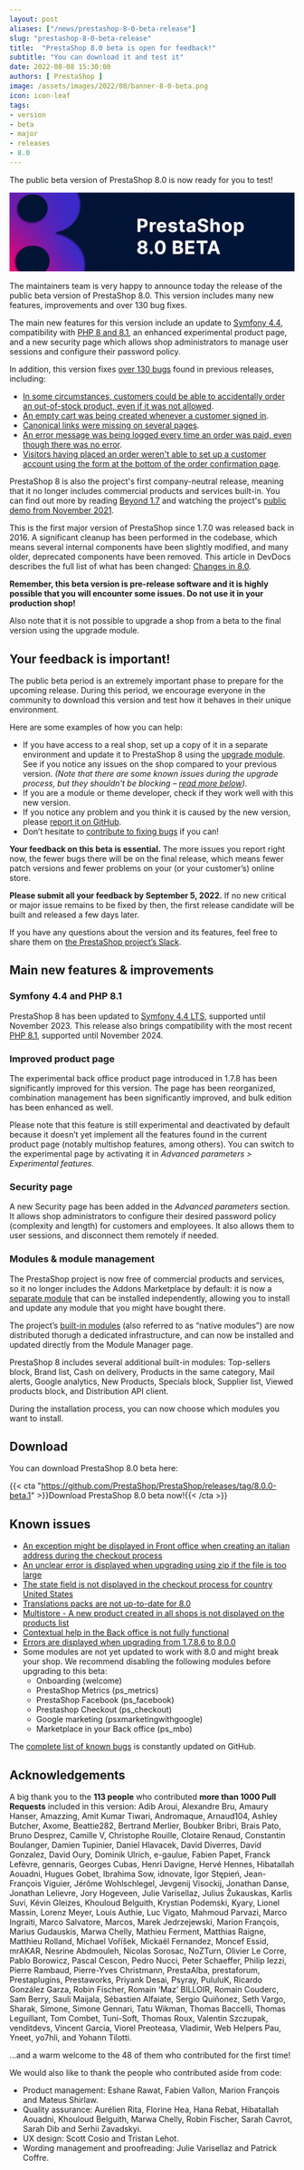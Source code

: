 ```yaml
---
layout: post
aliases: ["/news/prestashop-8-0-beta-release"]
slug: "prestashop-8-0-beta-release"
title:  "PrestaShop 8.0 beta is open for feedback!"
subtitle: "You can download it and test it"
date: 2022-08-08 15:30:00
authors: [ PrestaShop ]
image: /assets/images/2022/08/banner-8-0-beta.png
icon: icon-leaf
tags:
- version
- beta
- major
- releases
- 8.0
---
```


The public beta version of PrestaShop 8.0 is now ready for you to test!

![PrestaShop 8.0 Beta is available!](/assets/images/2022/08/8.0_beta_banner.png)

The maintainers team is very happy to announce today the release of the public beta version of PrestaShop 8.0. This version includes many new features, improvements and over 130 bug fixes.

The main new features for this version include an update to [Symfony 4.4](https://symfony.com/releases/4.4), compatibility with [PHP 8 and 8.1](https://www.php.net/), an enhanced experimental product page, and a new security page which allows shop administrators to manage user sessions and configure their password policy.

In addition, this version fixes [over 130 bugs](https://github.com/PrestaShop/PrestaShop/issues?q=is%3Aissue+is%3Aclosed+milestone%3A8.0.0+label%3ABug+-label%3ARegression+-label%3A8.0.x+-label%3Adevelop) found in previous releases, including:

* [In some circumstances, customers could be able to accidentally order an out-of-stock product, even if it was not allowed](https://github.com/PrestaShop/PrestaShop/issues/10762).
* [An empty cart was being created whenever a customer signed in](https://github.com/PrestaShop/PrestaShop/issues/9589).
* [Canonical links were missing on several pages](https://github.com/PrestaShop/PrestaShop/issues/9503).
* [An error message was being logged every time an order was paid, even though there was no error](https://github.com/PrestaShop/PrestaShop/issues/9866).
* [Visitors having placed an order weren't able to set up a customer account using the form at the bottom of the order confirmation page](https://github.com/PrestaShop/PrestaShop/issues/14414).

PrestaShop 8 is also the project's first company-neutral release, meaning that it no longer includes commercial products and services built-in. You can find out more by reading [Beyond 1.7](/news/prestashop-beyond-1-7/) and watching the project's [public demo from November 2021](https://www.youtube.com/watch?t=128&v=jwOy3gx-MNs&feature=youtu.be).

This is the first major version of PrestaShop since 1.7.0 was released back in 2016. A significant cleanup has been performed in the codebase, which means several internal components have been slightly modified, and many older, deprecated components have been removed. This article in DevDocs describes the full list of what has been changed: [Changes in 8.0](https://devdocs.prestashop.com/8/modules/core-updates/8.0/).

**Remember, this beta version is pre-release software and it is highly possible that you will encounter some issues. Do not use it in your production shop!**

Also note that it is not possible to upgrade a shop from a beta to the final version using the upgrade module.

## Your feedback is important!

The public beta period is an extremely important phase to prepare for the upcoming release. During this period, we encourage everyone in the community to download this version and test how it behaves in their unique environment.

Here are some examples of how you can help:

* If you have access to a real shop, set up a copy of it in a separate environment and update it to PrestaShop 8 using the [upgrade module](https://github.com/PrestaShop/autoupgrade/releases). See if you notice any issues on the shop compared to your previous version. _(Note that there are some known issues during the upgrade process, but they shouldn't be blocking – [read more below](#known-issues))_.
* If you are a module or theme developer, check if they work well with this new version.
* If you notice any problem and you think it is caused by the new version, please [report it on GitHub](https://github.com/PrestaShop/PrestaShop/issues/new/choose).
* Don’t hesitate to [contribute to fixing bugs](https://devdocs.prestashop.com/8/contribute/contribute-pull-requests/) if you can!

**Your feedback on this beta is essential.** The more issues you report right now, the fewer bugs there will be on the final release, which means fewer patch versions and fewer problems on your (or your customer’s) online store.

**Please submit all your feedback by September 5, 2022.** If no new critical or major issue remains to be fixed by then, the first release candidate will be built and released a few days later.

If you have any questions about the version and its features, feel free to share them on [the PrestaShop project’s Slack](https://www.prestashop-project.org/slack/).

## Main new features & improvements

### Symfony 4.4 and PHP 8.1

PrestaShop 8 has been updated to [Symfony 4.4 LTS](https://symfony.com/releases/4.4), supported until November 2023. This release also brings compatibility with the most recent [PHP 8.1](https://www.php.net/releases/8.1/en.php), supported until November 2024.

### Improved product page

The experimental back office product page introduced in 1.7.8 has been significantly improved for this version. The page has been reorganized, combination management has been significantly improved, and bulk edition has been enhanced as well.

Please note that this feature is still experimental and deactivated by default because it doesn’t yet implement all the features found in the current product page (notably multishop features, among others). You can switch to the experimental page by activating it in _Advanced parameters > Experimental features_.

### Security page

A new Security page has been added in the _Advanced parameters_ section. It allows shop administrators to configure their desired password policy (complexity and length) for customers and employees. It also allows them to user sessions, and disconnect them remotely if needed.

### Modules & module management

The PrestaShop project is now free of commercial products and services, so it no longer includes the Addons Marketplace by default: it is now a [separate module](https://github.com/PrestaShopCorp/ps_mbo/releases) that can be installed independently, allowing you to install and update any module that you might have bought there.

The project’s [built-in modules](https://devdocs.prestashop.com/8/development/native-modules/) (also referred to as “native modules”) are now distributed thorugh a dedicated infrastructure, and can now be installed and updated directly from the Module Manager page.

PrestaShop 8 includes several additional built-in modules: Top-sellers block, Brand list, Cash on delivery, Products in the same category, Mail alerts, Google analytics, New Products, Specials block, Supplier list, Viewed products block, and Distribution API client. 

During the installation process, you can now choose which modules you want to install.

## Download

You can download PrestaShop 8.0 beta here:

{{< cta "https://github.com/PrestaShop/PrestaShop/releases/tag/8.0.0-beta.1" >}}Download PrestaShop 8.0 beta now!{{< /cta >}}

## Known issues

* [An exception might be displayed in Front office when creating an italian address during the checkout process](https://github.com/PrestaShop/PrestaShop/issues/29012)
* [An unclear error is displayed when upgrading using zip if the file is too large](https://github.com/PrestaShop/PrestaShop/issues/28924)
* [The state field is not displayed in the checkout process for country United States](https://github.com/PrestaShop/PrestaShop/issues/28781)
* [Translations packs are not up-to-date for 8.0](https://github.com/PrestaShop/PrestaShop/issues/29017)
* [Multistore - A new product created in all shops is not displayed on the products list](https://github.com/PrestaShop/PrestaShop/issues/27599)
* [Contextual help in the Back office is not fully functional](https://github.com/PrestaShop/PrestaShop/issues/29169)
* [Errors are displayed when upgrading from 1.7.8.6 to 8.0.0](https://github.com/PrestaShop/PrestaShop/issues/29248)
* Some modules are not yet updated to work with 8.0 and might break your shop. We recommend disabling the following modules before upgrading to this beta:
  * Onboarding (welcome)
  * PrestaShop Metrics (ps_metrics)
  * PrestaShop Facebook (ps_facebook)
  * Prestashop Checkout (ps_checkout)
  * Google marketing (psxmarketingwithgoogle)
  * Marketplace in your Back office (ps_mbo)

The [complete list of known bugs](https://github.com/PrestaShop/PrestaShop/issues?q=is%3Aopen+is%3Aissue+label%3A8.0.x+label%3ABug) is constantly updated on GitHub.


## Acknowledgements

A big thank you to the **113 people** who contributed **more than 1000 Pull Requests** included in this version: Adib Aroui, Alexandre Bru, Amaury Hanser, Amazzing, Amit Kumar Tiwari, Andromaque, Arnaud104, Ashley Butcher, Axome, Beattie282, Bertrand Merlier, Boubker Bribri, Brais Pato, Bruno Desprez, Camille V, Christophe Rouille, Clotaire Renaud, Constantin Boulanger, Damien Tupinier, Daniel Hlavacek, David Diverres, David Gonzalez, David Oury, Dominik Ulrich, e-gaulue, Fabien Papet, Franck Lefèvre, gennaris, Georges Cubas, Henri Davigne, Hervé Hennes, Hibatallah Aouadni, Hugues Gobet, Ibrahima Sow, idnovate, Igor Stępień, Jean-François Viguier, Jérôme Wohlschlegel, Jevgenij Visockij, Jonathan Danse, Jonathan Lelievre, Jory Hogeveen, Julie Varisellaz, Julius Žukauskas, Karlis Suvi, Kévin Gleizes, Khouloud Belguith, Krystian Podemski, Kyary, Lionel Massin, Lorenz Meyer, Louis Authie, Luc Vigato, Mahmoud Parvazi, Marco Ingraiti, Marco Salvatore, Marcos, Marek Jedrzejewski, Marion François, Marius Gudauskis, Marwa Chelly, Mathieu Ferment, Matthias Raigne, Matthieu Rolland, Michael Voříšek, Mickaël Fernandez, Moncef Essid, mrAKAR, Nesrine Abdmouleh, Nicolas Sorosac, NoZTurn, Olivier Le Corre, Pablo Borowicz, Pascal Cescon, Pedro Nucci, Peter Schaeffer, Philip Iezzi, Pierre Rambaud, Pierre-Yves Christmann, PrestaAlba, prestaforum, Prestaplugins, Prestaworks, Priyank Desai, Psyray, PululuK, Ricardo González Garza, Robin Fischer, Romain ‘Maz’ BILLOIR, Romain Couderc, Sam Berry, Sauli Maijala, Sébastien Alfaiate, Sergio Quiñonez, Seth Vargo, Sharak, Simone, Simone Gennari, Tatu Wikman, Thomas Baccelli, Thomas Leguillant, Tom Combet, Tuni-Soft, Thomas Roux, Valentin Szczupak, venditdevs, Vincent Garcia, Viorel Preoteasa, Vladimir, Web Helpers Pau, Yneet, yo7hli, and Yohann Tilotti.

...and a warm welcome to the 48 of them who contributed for the first time!

We would also like to thank the people who contributed aside from code:
- Product management: Eshane Rawat, Fabien Vallon, Marion François and Mateus Shirlaw.
- Quality assurance: Aurélien Rita, Florine Hea, Hana Rebat, Hibatallah Aouadni, Khouloud Belguith, Marwa Chelly, Robin Fischer, Sarah Cavrot, Sarah Dib and Serhii Zavadskyi.
- UX design: Scott Cosio and Tristan Lehot.
- Wording management and proofreading: Julie Varisellaz and Patrick Coffre.
